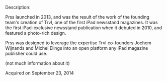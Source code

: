 Description:

Prss launched in 2013, and was the result of the work of the founding team's creation of Trvl, one of the first iPad newsstand magazines. It was the first iPad-exclusive newsstand publication when it debuted in 2010, and featured a photo-rich design. 

Prss was designed to leverage the expertise Trvl co-founders Jochem Wijnands and Michel Elings into an open platform any iPad magazine publisher could use.

(not much information about it)

Acquired on September 23, 2014